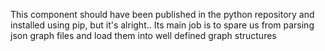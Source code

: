 

This component should have been published in the python repository and installed using pip, but it's alright..
Its main job is to spare us from parsing json graph files and load them into well defined graph structures
